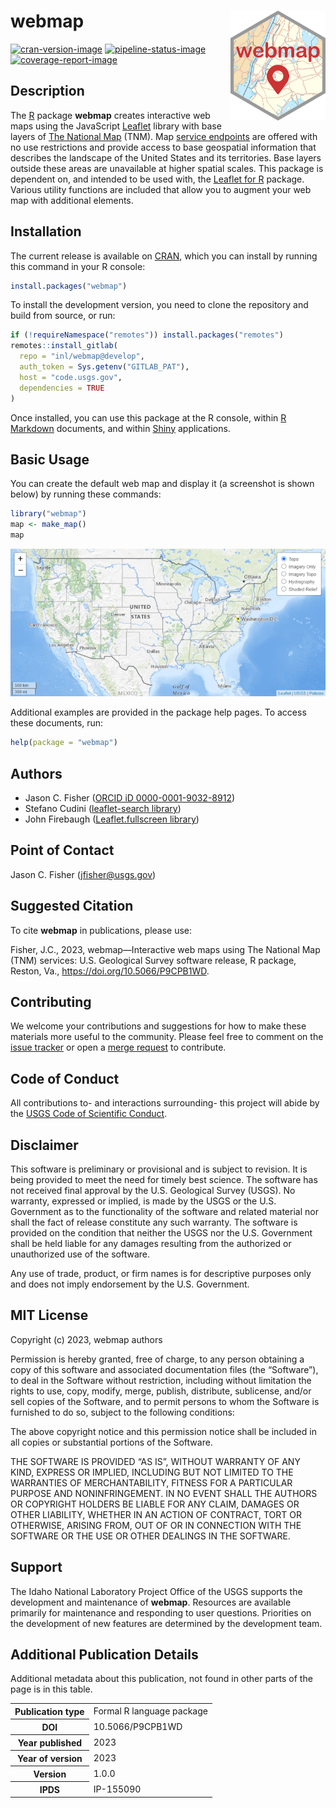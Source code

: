 webmap <img src="man/figures/logo.svg" alt="webmap" align="right" width="152px" />
==================================================================================

[![cran-version-image](https://www.r-pkg.org/badges/version/webmap)](https://CRAN.R-project.org/package=webmap)
[![pipeline-status-image](https://code.usgs.gov/inl/webmap/badges/main/pipeline.svg)](https://code.usgs.gov/inl/webmap/-/commits/main)
[![coverage-report-image](https://code.usgs.gov/inl/webmap/badges/main/coverage.svg)](https://code.usgs.gov/inl/webmap/-/commits/main)

Description
-----------

The [R](https://www.r-project.org/) package **webmap** creates
interactive web maps using the JavaScript
[Leaflet](https://leafletjs.com/) library with base layers of [The
National
Map](https://www.usgs.gov/programs/national-geospatial-program/national-map)
(TNM). Map [service endpoints](https://apps.nationalmap.gov/services)
are offered with no use restrictions and provide access to base
geospatial information that describes the landscape of the United States
and its territories. Base layers outside these areas are unavailable at
higher spatial scales. This package is dependent on, and intended to be
used with, the [Leaflet for R](https://rstudio.github.io/leaflet/)
package. Various utility functions are included that allow you to
augment your web map with additional elements.

Installation
------------

The current release is available on
[CRAN](https://CRAN.R-project.org/package=webmap), which you can install
by running this command in your R console:

``` r
install.packages("webmap")
```

To install the development version, you need to clone the repository and
build from source, or run:

``` r
if (!requireNamespace("remotes")) install.packages("remotes")
remotes::install_gitlab(
  repo = "inl/webmap@develop",
  auth_token = Sys.getenv("GITLAB_PAT"),
  host = "code.usgs.gov",
  dependencies = TRUE
)
```

Once installed, you can use this package at the R console, within [R
Markdown](https://rmarkdown.rstudio.com/) documents, and within
[Shiny](https://shiny.posit.co/) applications.

Basic Usage
-----------

You can create the default web map and display it (a screenshot is shown
below) by running these commands:

``` r
library("webmap")
map <- make_map()
map
```

![](man/figures/screenshot.png)

Additional examples are provided in the package help pages. To access
these documents, run:

``` r
help(package = "webmap")
```

Authors
-------

-   Jason C. Fisher ([ORCID iD
    0000-0001-9032-8912](https://orcid.org/0000-0001-9032-8912))
-   Stefano Cudini ([leaflet-search
    library](https://github.com/stefanocudini/leaflet-search))
-   John Firebaugh ([Leaflet.fullscreen
    library](https://github.com/Leaflet/Leaflet.fullscreen))

Point of Contact
----------------

Jason C. Fisher
(<a href="mailto:jfisher@usgs.gov" class="email">jfisher@usgs.gov</a>)

Suggested Citation
------------------

To cite **webmap** in publications, please use:

Fisher, J.C., 2023, webmap—Interactive web maps using The National Map
(TNM) services: U.S. Geological Survey software release, R package,
Reston, Va.,
<a href="https://doi.org/10.5066/P9CPB1WD" class="uri">https://doi.org/10.5066/P9CPB1WD</a>.

Contributing
------------

We welcome your contributions and suggestions for how to make these
materials more useful to the community. Please feel free to comment on
the [issue tracker](https://code.usgs.gov/inl/webmap/-/issues) or open a
[merge request](https://code.usgs.gov/inl/webmap/-/merge_requests) to
contribute.

Code of Conduct
---------------

All contributions to- and interactions surrounding- this project will
abide by the [USGS Code of Scientific
Conduct](https://www.usgs.gov/office-of-science-quality-and-integrity/fundamental-science-practices).

<!-- Embedded References -->

Disclaimer
----------

This software is preliminary or provisional and is subject to revision.
It is being provided to meet the need for timely best science. The
software has not received final approval by the U.S. Geological Survey
(USGS). No warranty, expressed or implied, is made by the USGS or the
U.S. Government as to the functionality of the software and related
material nor shall the fact of release constitute any such warranty. The
software is provided on the condition that neither the USGS nor the U.S.
Government shall be held liable for any damages resulting from the
authorized or unauthorized use of the software.

Any use of trade, product, or firm names is for descriptive purposes
only and does not imply endorsement by the U.S. Government.

MIT License
-----------

Copyright (c) 2023, webmap authors

Permission is hereby granted, free of charge, to any person obtaining a
copy of this software and associated documentation files (the
“Software”), to deal in the Software without restriction, including
without limitation the rights to use, copy, modify, merge, publish,
distribute, sublicense, and/or sell copies of the Software, and to
permit persons to whom the Software is furnished to do so, subject to
the following conditions:

The above copyright notice and this permission notice shall be included
in all copies or substantial portions of the Software.

THE SOFTWARE IS PROVIDED “AS IS”, WITHOUT WARRANTY OF ANY KIND, EXPRESS
OR IMPLIED, INCLUDING BUT NOT LIMITED TO THE WARRANTIES OF
MERCHANTABILITY, FITNESS FOR A PARTICULAR PURPOSE AND NONINFRINGEMENT.
IN NO EVENT SHALL THE AUTHORS OR COPYRIGHT HOLDERS BE LIABLE FOR ANY
CLAIM, DAMAGES OR OTHER LIABILITY, WHETHER IN AN ACTION OF CONTRACT,
TORT OR OTHERWISE, ARISING FROM, OUT OF OR IN CONNECTION WITH THE
SOFTWARE OR THE USE OR OTHER DEALINGS IN THE SOFTWARE.

Support
-------

The Idaho National Laboratory Project Office of the USGS supports the
development and maintenance of **webmap**. Resources are available
primarily for maintenance and responding to user questions. Priorities
on the development of new features are determined by the development
team.

Additional Publication Details
------------------------------

Additional metadata about this publication, not found in other parts of
the page is in this table.

<!--html_preserve-->
<table>
<tbody>
<tr>
<th scope="row">
Publication type
</th>
<td>
Formal R language package
</td>
</tr>
<tr>
<th scope="row">
DOI
</th>
<td>
10.5066/P9CPB1WD
</td>
</tr>
<tr>
<th scope="row">
Year published
</th>
<td>
2023
</td>
</tr>
<tr>
<th scope="row">
Year of version
</th>
<td>
2023
</td>
</tr>
<tr>
<th scope="row">
Version
</th>
<td>
1.0.0
</td>
</tr>
<tr>
<th scope="row">
IPDS
</th>
<td>
IP-155090
</td>
</tr>
</tbody>
</table>

<cr><!--/html_preserve-->

<!-- Embedded References -->
